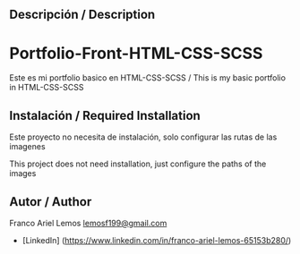 ## Descripción / Description


# Portfolio-Front-HTML-CSS-SCSS
Este es mi portfolio basico en HTML-CSS-SCSS / This is my basic portfolio in HTML-CSS-SCSS

## Instalación / Required Installation


Este proyecto no necesita de instalación, solo configurar las rutas de las imagenes


This project does not need installation, just configure the paths of the images

## Autor / Author


Franco Ariel Lemos
lemosf199@gmail.com




* [LinkedIn] (https://www.linkedin.com/in/franco-ariel-lemos-65153b280/)  
